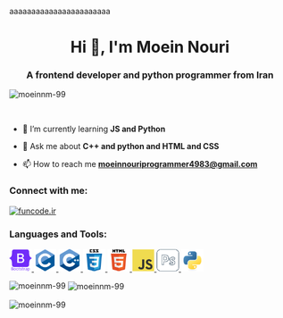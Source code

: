 aaaaaaaaaaaaaaaaaaaaaaa<h1 align="center">Hi 👋, I'm Moein Nouri</h1>
<h3 align="center">A frontend developer and python programmer from Iran</h3>

<p align="left"> <img src="https://komarev.com/ghpvc/?username=moeinnm-99&label=Profile%20views&color=0e75b6&style=flat" alt="moeinnm-99" /> </p>

<p align="left"> <a href="https://twitter.com/" target="blank"><img src="https://img.shields.io/twitter/follow/?logo=twitter&style=for-the-badge" alt="" /></a> </p>

- 🌱 I’m currently learning **JS and Python**

- 💬 Ask me about **C++ and python and HTML and CSS**

- 📫 How to reach me **moeinnouriprogrammer4983@gmail.com**

<h3 align="left">Connect with me:</h3>
<p align="left">
<a href="https://instagram.com/funcode.ir" target="blank"><img align="center" src="https://raw.githubusercontent.com/rahuldkjain/github-profile-readme-generator/master/src/images/icons/Social/instagram.svg" alt="funcode.ir" height="30" width="40" /></a>
</p>

<h3 align="left">Languages and Tools:</h3>
<p align="left"> <a href="https://getbootstrap.com" target="_blank" rel="noreferrer"> <img src="https://raw.githubusercontent.com/devicons/devicon/master/icons/bootstrap/bootstrap-plain-wordmark.svg" alt="bootstrap" width="40" height="40"/> </a> <a href="https://www.cprogramming.com/" target="_blank" rel="noreferrer"> <img src="https://raw.githubusercontent.com/devicons/devicon/master/icons/c/c-original.svg" alt="c" width="40" height="40"/> </a> <a href="https://www.w3schools.com/cpp/" target="_blank" rel="noreferrer"> <img src="https://raw.githubusercontent.com/devicons/devicon/master/icons/cplusplus/cplusplus-original.svg" alt="cplusplus" width="40" height="40"/> </a> <a href="https://www.w3schools.com/css/" target="_blank" rel="noreferrer"> <img src="https://raw.githubusercontent.com/devicons/devicon/master/icons/css3/css3-original-wordmark.svg" alt="css3" width="40" height="40"/> </a> <a href="https://www.w3.org/html/" target="_blank" rel="noreferrer"> <img src="https://raw.githubusercontent.com/devicons/devicon/master/icons/html5/html5-original-wordmark.svg" alt="html5" width="40" height="40"/> </a> <a href="https://developer.mozilla.org/en-US/docs/Web/JavaScript" target="_blank" rel="noreferrer"> <img src="https://raw.githubusercontent.com/devicons/devicon/master/icons/javascript/javascript-original.svg" alt="javascript" width="40" height="40"/> </a> <a href="https://www.photoshop.com/en" target="_blank" rel="noreferrer"> <img src="https://raw.githubusercontent.com/devicons/devicon/master/icons/photoshop/photoshop-line.svg" alt="photoshop" width="40" height="40"/> </a> <a href="https://www.python.org" target="_blank" rel="noreferrer"> <img src="https://raw.githubusercontent.com/devicons/devicon/master/icons/python/python-original.svg" alt="python" width="40" height="40"/> </a> </p>

<p><img align="left" src="https://github-readme-stats.vercel.app/api/top-langs?username=moeinnm-99&show_icons=true&locale=en&layout=compact" alt="moeinnm-99" /></p>

<p>&nbsp;<img align="center" src="https://github-readme-stats.vercel.app/api?username=moeinnm-99&show_icons=true&locale=en" alt="moeinnm-99" /></p>

<p><img align="center" src="https://github-readme-streak-stats.herokuapp.com/?user=moeinnm-99&" alt="moeinnm-99" /></p>
